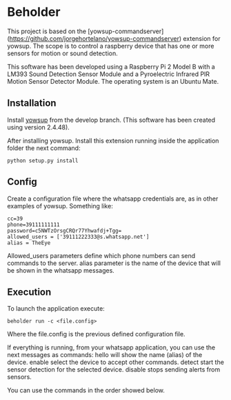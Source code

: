 # Beholder
This project is based on the [yowsup-commandserver] (https://github.com/jorgehortelano/yowsup-commandserver) extension for yowsup. The scope is to control a raspberry device that has one or more sensors for motion or sound detection.

This software has been developed using a Raspberry Pi 2 Model B with a LM393 Sound Detection Sensor Module and a Pyroelectric Infrared PIR Motion Sensor Detector Module. The operating system is an Ubuntu Mate.

## Installation

Install [yowsup](https://github.com/tgalal/yowsup/tree/develop) from the develop branch. (This software has been created using version 2.4.48).

After installing yowsup. Install this extension running inside the application folder the next command:
```
python setup.py install
```

## Config
Create a configuration file where the whatsapp credentials are, as in other examples of yowsup. Something like:

	cc=39
	phone=39111111111
	password=c5NWTzOrsgCRQr77Yhwafdj+Tgg=
	allowed_users = ['39111222333@s.whatsapp.net']
	alias = TheEye

Allowed_users parameters define which phone numbers can send commands to the server. 
alias parameter is the name of the device that will be shown in the whatsapp messages. 

## Execution

To launch the application execute:

	beholder run -c <file.config>
	
Where the file.config is the previous defined configuration file.

If everything is running, from your whatsapp application, you can use the next messages as commands:
hello		will show the name (alias) of the device.
enable <alias>	select the device to accept other commands.
detect		start the sensor detection for the selected device.
disable <alias>	stops sending alerts from sensors.

You can use the commands in the order showed below. 
